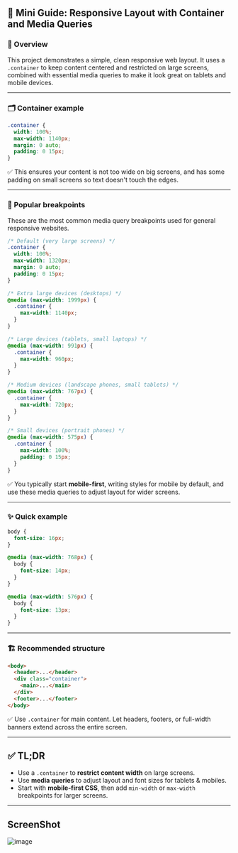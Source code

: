 ## 📘 Mini Guide: Responsive Layout with Container and Media Queries

### 🚀 Overview

This project demonstrates a simple, clean responsive web layout.
It uses a `.container` to keep content centered and restricted on large screens, combined with essential media queries to make it look great on tablets and mobile devices.

---

### 🗂 Container example

```css
.container {
  width: 100%;
  max-width: 1140px;
  margin: 0 auto;
  padding: 0 15px;
}
```

✅ This ensures your content is not too wide on big screens, and has some padding on small screens so text doesn't touch the edges.

---

### 📱 Popular breakpoints

These are the most common media query breakpoints used for general responsive websites.

```css
/* Default (very large screens) */
.container {
  width: 100%;
  max-width: 1320px;
  margin: 0 auto;
  padding: 0 15px;
}

/* Extra large devices (desktops) */
@media (max-width: 1999px) {
  .container {
    max-width: 1140px;
  }
}

/* Large devices (tablets, small laptops) */
@media (max-width: 991px) {
  .container {
    max-width: 960px;
  }
}

/* Medium devices (landscape phones, small tablets) */
@media (max-width: 767px) {
  .container {
    max-width: 720px;
  }
}

/* Small devices (portrait phones) */
@media (max-width: 575px) {
  .container {
    max-width: 100%;
    padding: 0 15px;
  }
}

```

✅ You typically start **mobile-first**, writing styles for mobile by default, and use these media queries to adjust layout for wider screens.

---

### ✨ Quick example

```css
body {
  font-size: 16px;
}

@media (max-width: 768px) {
  body {
    font-size: 14px;
  }
}

@media (max-width: 576px) {
  body {
    font-size: 13px;
  }
}
```

---

### 🏗 Recommended structure

```html
<body>
  <header>...</header>
  <div class="container">
    <main>...</main>
  </div>
  <footer>...</footer>
</body>
```

✅ Use `.container` for main content.
Let headers, footers, or full-width banners extend across the entire screen.

---

## ✅ TL;DR

* Use a `.container` to **restrict content width** on large screens.
* Use **media queries** to adjust layout and font sizes for tablets & mobiles.
* Start with **mobile-first CSS**, then add `min-width` or `max-width` breakpoints for larger screens.

---

##  ScreenShot

![image](https://github.com/user-attachments/assets/144135dc-44d2-4a52-854a-6c38ce6018a2)

